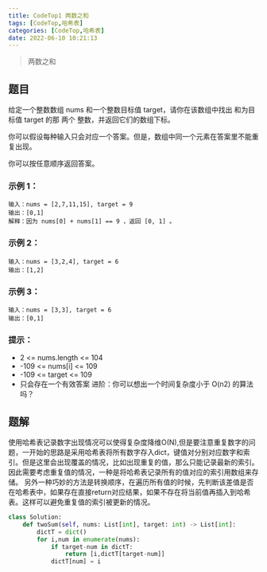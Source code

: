 ```yaml
---
title: CodeTop1 两数之和
tags: [CodeTop,哈希表]
categories: [CodeTop,哈希表]
date: 2022-06-10 10:21:13
---
```


>两数之和

## 题目

给定一个整数数组 nums 和一个整数目标值 target，请你在该数组中找出 和为目标值 target  的那 两个 整数，并返回它们的数组下标。

你可以假设每种输入只会对应一个答案。但是，数组中同一个元素在答案里不能重复出现。

你可以按任意顺序返回答案。

### 示例 1：

```
输入：nums = [2,7,11,15], target = 9
输出：[0,1]
解释：因为 nums[0] + nums[1] == 9 ，返回 [0, 1] 。

```

### 示例 2：

```
输入：nums = [3,2,4], target = 6
输出：[1,2]
```

### 示例 3：

```
输入：nums = [3,3], target = 6
输出：[0,1]
```

### 提示：

- 2 <= nums.length <= 104
- -109 <= nums[i] <= 109
- -109 <= target <= 109
- 只会存在一个有效答案
进阶：你可以想出一个时间复杂度小于 O(n2) 的算法吗？

## 题解

使用哈希表记录数字出现情况可以使得复杂度降维O(N),但是要注意重复数字的问题，一开始的思路是采用哈希表将所有数字存入dict，键值对分别对应数字和索引。但是这里会出现覆盖的情况，比如出现重复的值，那么只能记录最新的索引。
因此需要考虑重复值的情况，一种是将哈希表记录所有的值对应的索引用数组来存储。
另外一种巧妙的方法是转换顺序，在遍历所有值的时候，先判断该差值是否在哈希表中，如果存在直接return对应结果，如果不存在将当前值再插入到哈希表。这样可以避免重复值的索引被更新的情况。

```python
class Solution:
    def twoSum(self, nums: List[int], target: int) -> List[int]:
    	dictT = dict()
    	for i,num in enumerate(nums):
    		if target-num in dictT:
    			return [i,dictT[target-num]]
    		dictT[num] = i
```

